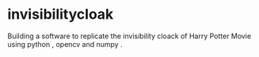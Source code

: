 # invisibilitycloak
Building a software to replicate the invisibility cloack of Harry Potter Movie using python , opencv and numpy .
